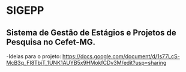 # SIGEPP

## Sistema de Gestão de Estágios e Projetos de Pesquisa no Cefet-MG.

-Ideias para o projeto: https://docs.google.com/document/d/1s77LcS-McB3q_FI8TbiT_1UNK1AUYB5x9HMokfCDv3M/edit?usp=sharing

